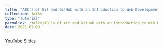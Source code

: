 ```yaml
---
title: "ABC's of Git and GitHub with an Introduction to Web Development"
collection: talks
type: "Tutorial"
permalink: /talks/ABC's of Git and GitHub with an Introduction to Web Development
date: 2021-07-09
---
```


[YouTube](https://youtu.be/bwJOTRsPNVI) [Slides](https://drive.google.com/file/d/15HAe-ku1o0iraLGl4FuAgTjb1VbKCTGO/view?usp=sharing)
